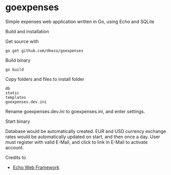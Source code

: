 # goexpenses
Simple expenses web application written in Go, using Echo and SQLite

Build and installation

Get source with

```
go get github.com/dkeza/goexpenses
```

Build binary

```
go build
```

Copy folders and files to install folder

```
db
static
templates
goexpenses.dev.ini
```

Rename goexpenses.dev.ini to goexpenses.ini, and enter settings.

Start binary

Database would be automatically created. EUR and USD currency exchange rates would be automatically updated on start, and then once a day.
User must register with valid E-Mail, and click to link in E-Mail to activate account.

Credits to

* [Echo Web Framework](https://github.com/labstack/echo)